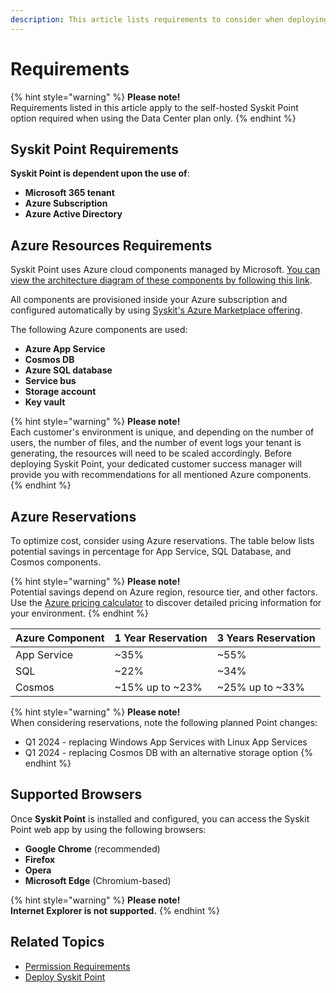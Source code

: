 ```yaml
---
description: This article lists requirements to consider when deploying Syskit Point in your Azure subscription.
---
```


# Requirements

{% hint style="warning" %}
**Please note!**  
Requirements listed in this article apply to the self-hosted Syskit Point option required when using the Data Center plan only.
{% endhint %}

## Syskit Point Requirements

**Syskit Point is dependent upon the use of**:
* **Microsoft 365 tenant**
* **Azure Subscription**
* **Azure Active Directory** 

## Azure Resources Requirements

Syskit Point uses Azure cloud components managed by Microsoft. [You can view the architecture diagram of these components by following this link](https://www.syskit.com/products/point/resources/architecture-diagrams/).

All components are provisioned inside your Azure subscription and configured automatically by using [Syskit's Azure Marketplace offering](https://azuremarketplace.microsoft.com/en-us/marketplace/apps/syskitltd.syskit_point?exp=ubp8&tab=Overview). 

The following Azure components are used:
* **Azure App Service**
* **Cosmos DB**
* **Azure SQL database**
* **Service bus**
* **Storage account**
* **Key vault**


{% hint style="warning" %}
**Please note!**  
Each customer's environment is unique, and depending on the number of users, the number of files, and the number of event logs your tenant is generating, the resources will need to be scaled accordingly.
Before deploying Syskit Point, your dedicated customer success manager will provide you with recommendations for all mentioned Azure components.
{% endhint %}

## Azure Reservations

To optimize cost, consider using Azure reservations.
The table below lists potential savings in percentage for App Service, SQL Database, and Cosmos components.

{% hint style="warning" %}
**Please note!**  
Potential savings depend on Azure region, resource tier, and other factors. 
Use the [Azure pricing calculator](https://azure.microsoft.com/en-us/pricing/calculator/) to discover detailed pricing information for your environment.
{% endhint %}

| Azure Component | 1 Year Reservation | 3 Years Reservation |
| :--- | :--- | :--- |
| App Service | ~35% | ~55% |
| SQL | ~22% | ~34% |
| Cosmos | ~15% up to ~23% | ~25% up to ~33% |

{% hint style="warning" %}
**Please note!**  
When considering reservations, note the following planned Point changes:
* Q1 2024 - replacing Windows App Services with Linux App Services
* Q1 2024 - replacing Cosmos DB with an alternative storage option
{% endhint %}

## Supported Browsers

Once **Syskit Point** is installed and configured, you can access the Syskit Point web app by using the following browsers:

* **Google Chrome** \(recommended\)
* **Firefox**
* **Opera**
* **Microsoft Edge** \(Chromium-based\)

{% hint style="warning" %}
**Please note!**  
**Internet Explorer is not supported.**
{% endhint %}

## Related Topics

* [Permission Requirements](../../requirements/permission-requirements.md)
* [Deploy Syskit Point](deploy-syskit-point.md)

